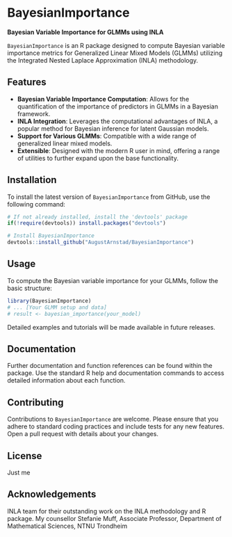 # BayesianImportance
**Bayesian Variable Importance for GLMMs using INLA**

`BayesianImportance` is an R package designed to compute Bayesian variable importance metrics for Generalized Linear Mixed Models (GLMMs) utilizing the Integrated Nested Laplace Approximation (INLA) methodology.

## Features
- **Bayesian Variable Importance Computation**: Allows for the quantification of the importance of predictors in GLMMs in a Bayesian framework.
- **INLA Integration**: Leverages the computational advantages of INLA, a popular method for Bayesian inference for latent Gaussian models.
- **Support for Various GLMMs**: Compatible with a wide range of generalized linear mixed models.
- **Extensible**: Designed with the modern R user in mind, offering a range of utilities to further expand upon the base functionality.

## Installation
To install the latest version of `BayesianImportance` from GitHub, use the following command:
```R
# If not already installed, install the 'devtools' package
if(!require(devtools)) install.packages("devtools")

# Install BayesianImportance
devtools::install_github("AugustArnstad/BayesianImportance")
``` 

## Usage
To compute the Bayesian variable importance for your GLMMs, follow the basic structure:

```R
library(BayesianImportance)
# ... [Your GLMM setup and data]
# result <- bayesian_importance(your_model)
```

Detailed examples and tutorials will be made available in future releases.

## Documentation
Further documentation and function references can be found within the package. Use the standard R help and documentation commands to access detailed information about each function.

## Contributing
Contributions to `BayesianImportance` are welcome. Please ensure that you adhere to standard coding practices and include tests for any new features. Open a pull request with details about your changes.

## License
Just me

## Acknowledgements
INLA team for their outstanding work on the INLA methodology and R package.
My counsellor Stefanie Muff, Associate Professor, Department of Mathematical Sciences, NTNU Trondheim

